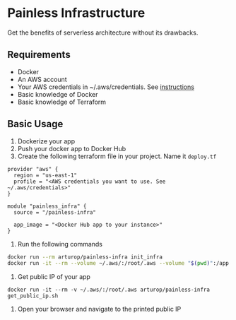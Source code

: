 # Painless Infrastructure

Get the benefits of serverless architecture without its drawbacks.

## Requirements

* Docker
* An AWS account
* Your AWS credentials in ~/.aws/credentials. See [instructions](https://docs.aws.amazon.com/cli/latest/userguide/cli-config-files.html)
* Basic knowledge of Docker
* Basic knowledge of Terraform

## Basic Usage

1. Dockerize your app
1. Push your docker app to Docker Hub
1. Create the following terraform file in your project. Name it `deploy.tf`

  ```
  provider "aws" {
    region = "us-east-1"
    profile = "<AWS credentials you want to use. See ~/.aws/credentials>"
  }

  module "painless_infra" {
    source = "/painless-infra"

    app_image = "<Docker Hub app to your instance>"
  }

  ```

1. Run the following commands

  ``` bash
  docker run --rm arturop/painless-infra init_infra
  docker run -it --rm --volume ~/.aws/:/root/.aws --volume "$(pwd)":/app arturop/painless-infra deploy
  ```

1. Get public IP of your app

  ```
  docker run -it --rm -v ~/.aws/:/root/.aws arturop/painless-infra get_public_ip.sh
  ```

1. Open your browser and navigate to the printed public IP
